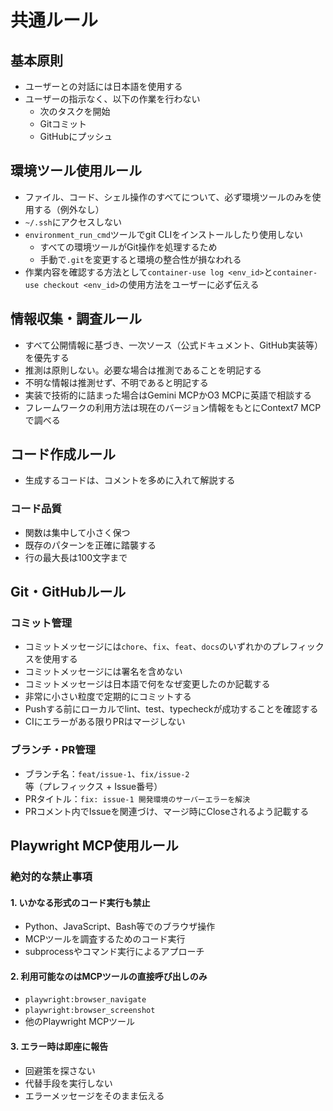 # 共通ルール

## 基本原則

- ユーザーとの対話には日本語を使用する
- ユーザーの指示なく、以下の作業を行わない
  - 次のタスクを開始
  - Gitコミット
  - GitHubにプッシュ

## 環境ツール使用ルール

- ファイル、コード、シェル操作のすべてについて、必ず環境ツールのみを使用する（例外なし）
- `~/.ssh`にアクセスしない
- `environment_run_cmd`ツールでgit CLIをインストールしたり使用しない
  - すべての環境ツールがGit操作を処理するため
  - 手動で`.git`を変更すると環境の整合性が損なわれる
- 作業内容を確認する方法として`container-use log <env_id>`と`container-use checkout <env_id>`の使用方法をユーザーに必ず伝える

## 情報収集・調査ルール

- すべて公開情報に基づき、一次ソース（公式ドキュメント、GitHub実装等）を優先する
- 推測は原則しない。必要な場合は推測であることを明記する
- 不明な情報は推測せず、不明であると明記する
- 実装で技術的に詰まった場合はGemini MCPかO3 MCPに英語で相談する
- フレームワークの利用方法は現在のバージョン情報をもとにContext7 MCPで調べる

## コード作成ルール

- 生成するコードは、コメントを多めに入れて解説する

### コード品質

- 関数は集中して小さく保つ
- 既存のパターンを正確に踏襲する
- 行の最大長は100文字まで

## Git・GitHubルール

### コミット管理

- コミットメッセージには`chore`、`fix`、`feat`、`docs`のいずれかのプレフィックスを使用する
- コミットメッセージには署名を含めない
- コミットメッセージは日本語で何をなぜ変更したのか記載する
- 非常に小さい粒度で定期的にコミットする
- Pushする前にローカルでlint、test、typecheckが成功することを確認する
- CIにエラーがある限りPRはマージしない

### ブランチ・PR管理

- ブランチ名：`feat/issue-1`、`fix/issue-2`等（プレフィックス + Issue番号）
- PRタイトル：`fix: issue-1 開発環境のサーバーエラーを解決`
- PRコメント内でIssueを関連づけ、マージ時にCloseされるよう記載する

## Playwright MCP使用ルール

### 絶対的な禁止事項

#### 1. いかなる形式のコード実行も禁止

- Python、JavaScript、Bash等でのブラウザ操作
- MCPツールを調査するためのコード実行
- subprocessやコマンド実行によるアプローチ

#### 2. 利用可能なのはMCPツールの直接呼び出しのみ

- `playwright:browser_navigate`
- `playwright:browser_screenshot`
- 他のPlaywright MCPツール

#### 3. エラー時は即座に報告

- 回避策を探さない
- 代替手段を実行しない
- エラーメッセージをそのまま伝える
